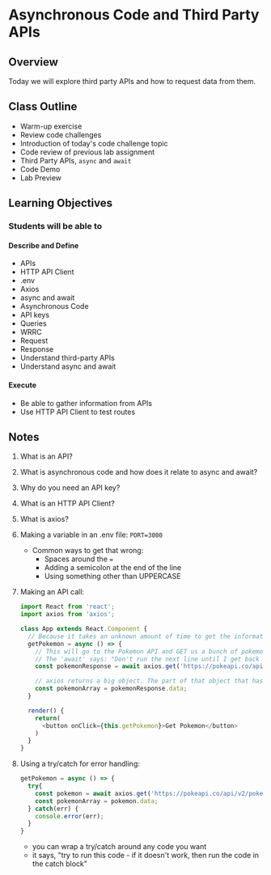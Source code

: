 # Asynchronous Code and Third Party APIs

## Overview

Today we will explore third party APIs and how to request data from them.

## Class Outline

- Warm-up exercise
- Review code challenges
- Introduction of today's code challenge topic
- Code review of previous lab assignment
- Third Party APIs, `async` and `await`
- Code Demo
- Lab Preview

## Learning Objectives

### Students will be able to

#### Describe and Define

- APIs
- HTTP API Client
- .env
- Axios
- async and await
- Asynchronous Code
- API keys
- Queries
- WRRC
- Request
- Response
- Understand third-party APIs
- Understand async and await

#### Execute

- Be able to gather information from APIs
- Use HTTP API Client to test routes

## Notes

1. What is an API?
1. What is asynchronous code and how does it relate to async and await?
1. Why do you need an API key?
1. What is an HTTP API Client?
1. What is axios?
1. Making a variable in an .env file: `PORT=3000`

   - Common ways to get that wrong:
     - Spaces around the `=`
     - Adding a semicolon at the end of the line
     - Using something other than UPPERCASE

1. Making an API call:

   ```javascript
   import React from 'react';
   import axios from 'axios';

   class App extends React.Component {
     // Because it takes an unknown amount of time to get the information, we need to do an async and await in this function:
     getPokemon = async () => {
       // This will go to the Pokemon API and GET us a bunch of pokemon objects.
       // The 'await' says: "Don't run the next line until I get back with the information that you asked for and then put it in a const called 'pokemon'."
       const pokemonResponse = await axios.get('https://pokeapi.co/api/v2/pokemon');

       // axios returns a big object. The part of that object that has the pokemon in it is the .data attribute of the object.
       const pokemonArray = pokemonResponse.data;
     }

     render() {
       return(
         <button onClick={this.getPokemon}>Get Pokemon</button>
       )
     }
   }
   ```

1. Using a try/catch for error handling:

   ```javascript
   getPokemon = async () => {
     try{
       const pokemon = await axios.get('https://pokeapi.co/api/v2/pokemon');
       const pokemonArray = pokemon.data;
     } catch(err) {
       console.error(err);
     }
   }
   ```

   - you can wrap a try/catch around any code you want
   - it says, "try to run this code - if it doesn't work, then run the code in the catch block"
